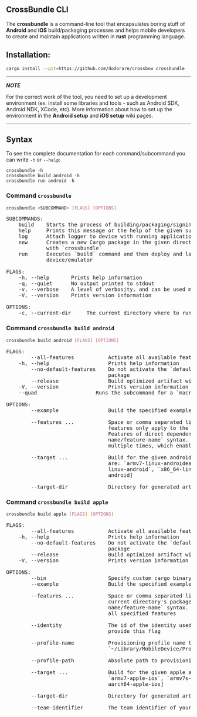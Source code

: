 ## CrossBundle CLI

The **crossbundle** is a command-line tool that encapsulates boring stuff of **Android** and **iOS** build/packaging processes and helps mobile developers to create and maintain applications written in **rust** programming language.

## Installation:

```sh
cargo install --git=https://github.com/dodorare/crossbow crossbundle
```

---
***NOTE***

For the correct work of the tool, you need to set up a development environment (ex. install some libraries and tools - such as Android SDK, Android NDK, XCode, etc).
More information about how to set up the environment in the **Android setup** and **iOS setup** wiki pages.

---

## Syntax

To see the complete documentation for each command/subcommand you can write `-h` or `--help`:
```
crossbundle -h
crossbundle build android -h
crossbundle run android -h
```

### Command `crossbundle`

```sh
crossbundle <SUBCOMMAND> [FLAGS] [OPTIONS]
```

<pre>
SUBCOMMANDS:
    build    Starts the process of building/packaging/signing of the rust crate
    help     Prints this message or the help of the given subcommand(s)
    log      Attach logger to device with running application
    new      Creates a new Cargo package in the given directory. Project will be ready to build
             with `crossbundle`
    run      Executes `build` command and then deploy and launches the application on the
             device/emulator

FLAGS:
    -h, --help       Prints help information
    -q, --quiet      No output printed to stdout
    -v, --verbose    A level of verbosity, and can be used multiple times
    -V, --version    Prints version information

OPTIONS:
    -c, --current-dir <current-dir>    The current directory where to run all commands
</pre>

### Command `crossbundle build android`

```sh
crossbundle build android [FLAGS] [OPTIONS]
```

<pre>
FLAGS:
        --all-features           Activate all available features of selected package
    -h, --help                   Prints help information
        --no-default-features    Do not activate the `default` feature of the current directory's
                                 package
        --release                Build optimized artifact with the `release` profile
    -V, --version                Prints version information
	--quad                   Runs the subcommand for a `macroquad` project

OPTIONS:
        --example <example>               Build the specified example

        --features <features>...           Space or comma separated list of features to activate. These
                                 features only apply to the current directory's package.
                                 Features of direct dependencies may be enabled with `dep-
                                 name/feature-name` syntax. This flag may be specified
                                 multiple times, which enables all specified features

        --target <target>...             Build for the given android architecture. Supported targets
                                 are: `armv7-linux-androideabi`, `aarch64-linux-android`, `i686-
                                 linux-android`, `x86_64-linux-android` [default: aarch64-linux-
                                 android]

        --target-dir <target-dir>            Directory for generated artifact and intermediate files
</pre>

### Command `crossbundle build apple`

```sh
crossbundle build apple [FLAGS] [OPTIONS]
```

<pre>
FLAGS:
        --all-features           Activate all available features of selected package
    -h, --help                   Prints help information
        --no-default-features    Do not activate the `default` feature of the current directory's
                                 package
        --release                Build optimized artifact with the `release` profile
    -V, --version                Prints version information

OPTIONS:
        --bin <bin>                   Specify custom cargo binary
        --example <example>               Build the specified example

        --features <features>...           Space or comma separated list of features to activate. These features only apply to the
                                 current directory's package. Features of direct dependencies may be enabled with `dep-
                                 name/feature-name` syntax. This flag may be specified multiple times, which enables
                                 all specified features

        --identity <identity>              The id of the identity used for signing. It won't start the signing process until you
                                 provide this flag

        --profile-name <profile-name>          Provisioning profile name to find in this directory:
                                 `~/Library/MobileDevice/Provisioning\ Profiles/`

        --profile-path <profile-path>          Absolute path to provisioning profile

        --target <target>...             Build for the given apple architecture. Supported targets are: 'aarch64-apple-ios`,
                                 `armv7-apple-ios`, `armv7s-apple-ios`, `i386-apple-ios`, `x86_64-apple-ios` [default:
                                 aarch64-apple-ios]

        --target-dir <target-dir>            Directory for generated artifact and intermediate files

        --team-identifier <team-identifier>       The team identifier of your signing identity
</pre>
